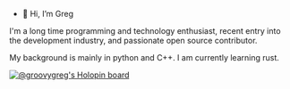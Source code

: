 - 👋 Hi, I’m Greg

I'm a long time programming and technology enthusiast, recent entry into the development industry, and passionate open source contributor. 

My background is mainly in python and C++. I am currently learning rust. 

[![@groovygreg's Holopin board](https://holopin.me/groovygreg)](https://holopin.io/@groovygreg)

<!---
gregE21/gregE21 is a ✨ special ✨ repository because its `README.md` (this file) appears on your GitHub profile.
You can click the Preview link to take a look at your changes.
--->
